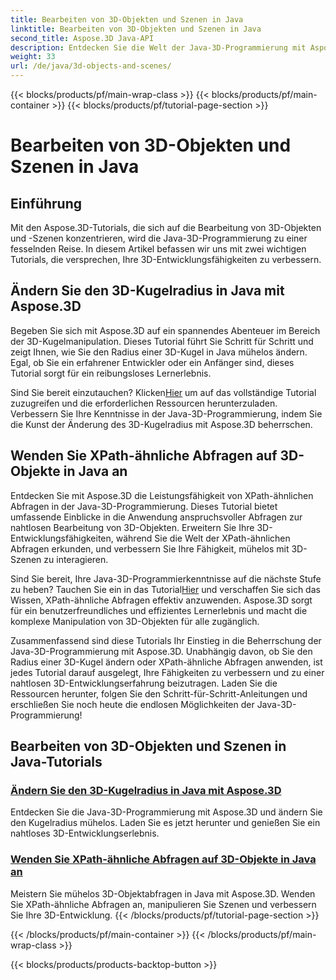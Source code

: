 ```yaml
---
title: Bearbeiten von 3D-Objekten und Szenen in Java
linktitle: Bearbeiten von 3D-Objekten und Szenen in Java
second_title: Aspose.3D Java-API
description: Entdecken Sie die Welt der Java-3D-Programmierung mit Aspose.3D-Tutorials. Erfahren Sie, wie Sie den Kugelradius mühelos ändern und XPath-ähnliche Abfragen für eine nahtlose 3D-Entwicklung anwenden.
weight: 33
url: /de/java/3d-objects-and-scenes/
---
```


{{< blocks/products/pf/main-wrap-class >}}
{{< blocks/products/pf/main-container >}}
{{< blocks/products/pf/tutorial-page-section >}}

# Bearbeiten von 3D-Objekten und Szenen in Java

## Einführung

Mit den Aspose.3D-Tutorials, die sich auf die Bearbeitung von 3D-Objekten und -Szenen konzentrieren, wird die Java-3D-Programmierung zu einer fesselnden Reise. In diesem Artikel befassen wir uns mit zwei wichtigen Tutorials, die versprechen, Ihre 3D-Entwicklungsfähigkeiten zu verbessern.

## Ändern Sie den 3D-Kugelradius in Java mit Aspose.3D
Begeben Sie sich mit Aspose.3D auf ein spannendes Abenteuer im Bereich der 3D-Kugelmanipulation. Dieses Tutorial führt Sie Schritt für Schritt und zeigt Ihnen, wie Sie den Radius einer 3D-Kugel in Java mühelos ändern. Egal, ob Sie ein erfahrener Entwickler oder ein Anfänger sind, dieses Tutorial sorgt für ein reibungsloses Lernerlebnis.

 Sind Sie bereit einzutauchen? Klicken[Hier](./modify-sphere-radius/) um auf das vollständige Tutorial zuzugreifen und die erforderlichen Ressourcen herunterzuladen. Verbessern Sie Ihre Kenntnisse in der Java-3D-Programmierung, indem Sie die Kunst der Änderung des 3D-Kugelradius mit Aspose.3D beherrschen.

## Wenden Sie XPath-ähnliche Abfragen auf 3D-Objekte in Java an
Entdecken Sie mit Aspose.3D die Leistungsfähigkeit von XPath-ähnlichen Abfragen in der Java-3D-Programmierung. Dieses Tutorial bietet umfassende Einblicke in die Anwendung anspruchsvoller Abfragen zur nahtlosen Bearbeitung von 3D-Objekten. Erweitern Sie Ihre 3D-Entwicklungsfähigkeiten, während Sie die Welt der XPath-ähnlichen Abfragen erkunden, und verbessern Sie Ihre Fähigkeit, mühelos mit 3D-Szenen zu interagieren.

 Sind Sie bereit, Ihre Java-3D-Programmierkenntnisse auf die nächste Stufe zu heben? Tauchen Sie ein in das Tutorial[Hier](./xpath-like-object-queries/) und verschaffen Sie sich das Wissen, XPath-ähnliche Abfragen effektiv anzuwenden. Aspose.3D sorgt für ein benutzerfreundliches und effizientes Lernerlebnis und macht die komplexe Manipulation von 3D-Objekten für alle zugänglich.

Zusammenfassend sind diese Tutorials Ihr Einstieg in die Beherrschung der Java-3D-Programmierung mit Aspose.3D. Unabhängig davon, ob Sie den Radius einer 3D-Kugel ändern oder XPath-ähnliche Abfragen anwenden, ist jedes Tutorial darauf ausgelegt, Ihre Fähigkeiten zu verbessern und zu einer nahtlosen 3D-Entwicklungserfahrung beizutragen. Laden Sie die Ressourcen herunter, folgen Sie den Schritt-für-Schritt-Anleitungen und erschließen Sie noch heute die endlosen Möglichkeiten der Java-3D-Programmierung!
## Bearbeiten von 3D-Objekten und Szenen in Java-Tutorials
### [Ändern Sie den 3D-Kugelradius in Java mit Aspose.3D](./modify-sphere-radius/)
Entdecken Sie die Java-3D-Programmierung mit Aspose.3D und ändern Sie den Kugelradius mühelos. Laden Sie es jetzt herunter und genießen Sie ein nahtloses 3D-Entwicklungserlebnis.
### [Wenden Sie XPath-ähnliche Abfragen auf 3D-Objekte in Java an](./xpath-like-object-queries/)
Meistern Sie mühelos 3D-Objektabfragen in Java mit Aspose.3D. Wenden Sie XPath-ähnliche Abfragen an, manipulieren Sie Szenen und verbessern Sie Ihre 3D-Entwicklung.
{{< /blocks/products/pf/tutorial-page-section >}}

{{< /blocks/products/pf/main-container >}}
{{< /blocks/products/pf/main-wrap-class >}}

{{< blocks/products/products-backtop-button >}}
